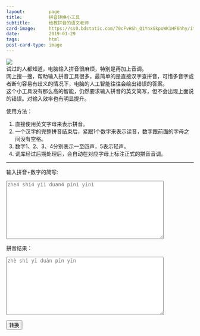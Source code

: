 ```yaml
---
layout:         page
title:          拼音转换小工具
subtitle:       给教拼音的语文老师
card-image:		https://ss0.bdstatic.com/70cFvHSh_Q1YnxGkpoWK1HF6hhy/it/u=2237095752,3252876322&fm=26&gp=0.jpg
date:           2019-01-29
tags:           html
post-card-type: image
---
```

<script src="https://cdn.jsdelivr.net/npm/vue"></script>
![](https://ss0.bdstatic.com/70cFvHSh_Q1YnxGkpoWK1HF6hhy/it/u=2237095752,3252876322&fm=26&gp=0.jpg)  
试过的人都知道，电脑输入拼音很麻烦，特别是再加上音调。  
网上搜一搜，帮助输入拼音工具很多，最简单的是直接汉字查拼音，可惜多音字或者断句容易有歧义的情况下，电脑的人工智能往往会给出错误的答案。  
这个小工具没有那么高的智能，仍然要求输入拼音的英文简写，但不会出现上面说的错误。对输入效率也有明显提升。  

使用方法：  
1. 直接使用英文字母来表示拼音。  
2. 一个汉字的完整拼音结束后，紧跟1个数字来表示读音，数字跟前面的字母之间没有空格。  
3. 数字1、2、3、4分别表示一至四声，5表示轻声。  
4. 词库经过后期处理后，会自动在对应字母上标注正式的拼音音调。  

<hr> 

输入拼音+数字的简写:   
<textarea id='ins' rows="10" cols="50" placeholder="zhe4 shi4 yi1 duan4 pin1 yin1">
</textarea>
拼音结果：  
<textarea id='ous' rows="10" cols="50" placeholder="zhè shì yī duàn pīn yīn">
</textarea>
<button onclick="trans()">转换</button>

<script>
    function trans(){
        if ($('#ins').val().length == 0){
            alert("请输入拼音简写！");
            return;
        }
        url='http://47.107.113.23:1080/pinyin/'+encodeURI($('#ins').val())+'/';
		$.get(url,function(data,status){
			//console.log(data);
            $('#ous').val(JSON.parse(data).rs);
		});

		return false;
    }
</script>
